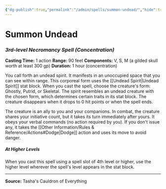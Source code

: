 ```yaml
---
{"dg-publish":true,"permalink":"/admin/spells/summon-undead/","hide":true,"updated":"2025-08-11T11:53:31.189+01:00"}
---
```


# Summon Undead
### *3rd-level Necromancy Spell* *(Concentration)*
**Casting Time:** 1 action
**Range:** 90 feet
**Components:** V, S, M (a gilded skull worth at least 300 gp)
**Duration:** 1 hour (concentration)

You call forth an undead spirit. It manifests in an unoccupied space that you can see within range. This corporeal form uses the [[Undead Spirit\|Undead Spirit]] stat block. When you cast the spell, choose the creature's form: Ghostly, Putrid, or Skeletal. The spirit resembles an undead creature with the chosen form, which determines certain traits in its stat block. The creature disappears when it drops to 0 hit points or when the spell ends.

The creature is an ally to you and your companions. In combat, the creature shares your initiative count, but it takes its turn immediately after yours. It obeys your verbal commands (no action required by you). If you don't issue any, it takes the [[Other Information/Rules & Reference/Actions#Dodge\|Dodge]] action and uses its move to avoid danger.

##### At Higher Levels
When you cast this spell using a spell slot of 4th level or higher, use the higher level wherever the spell's level appears in the stat block.

---
**Source:** Tasha's Cauldron of Everything